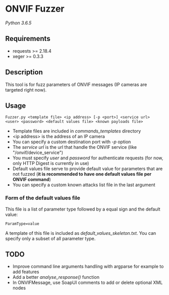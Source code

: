 # ONVIF Fuzzer

*Python 3.6.5*

## Requirements

- requests >= 2.18.4
- xeger >= 0.3.3

## Description

This tool is for fuzz parameters of ONVIF messages (IP cameras are targeted right now).

## Usage

```
Fuzzer.py <template file> <ip address> [-p <port>] <service url> <user> <password> <default values file> <known payloads file>
```
- Template files are included in *commands_templates* directory
- \<ip address> is the address of an IP camera
- You can specify a custom destination port with *-p* option
- The *service url* is the url that handle the ONVIF service (like "/onvif/device_service")
- You must specify *user* and *password* for authenticate requests (for now, only HTTP Digest is currently in use)
- Default values file serve to provide default value for parameters that are not fuzzed (**it is recommended to have one default values file per ONVIF command**)
- You can specify a custom known attacks list file in the last argument

### Form of the default values file
This file is a list of parameter type followed by a equal sign and the default value:
```
ParamType=value
```
A template of this file is included as *default_values_skeleton.txt*. You can specify only a subset of all parameter type.

## TODO

- Improve command line arguments handling with argparse for example to add features
- Add a better *analyse_response()* function
- In ONVIFMessage, use SoapUI comments to add or delete optional XML nodes
